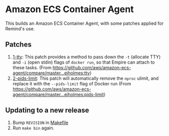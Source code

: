 # Amazon ECS Container Agent

This builds an Amazon ECS Container Agent, with some patches applied for Remind's use.

## Patches

1. [1-tty](./patches/1-tty): This patch provides a method to pass down the `-t` (allocate TTY) and `-i` (open stdin) flags of `docker run`, so that Empire can attach to these tasks. (From https://github.com/aws/amazon-ecs-agent/compare/master...ejholmes:tty)
2. [2-pids-limit](./patches/2-pids-limit): This patch will automatically remove the `nproc` ulimit, and replace it with the `--pids-limit` flag of Docker run (From https://github.com/aws/amazon-ecs-agent/compare/master...ejholmes:pids-limit)

## Updating to a new release

1. Bump `REVISION` in [Makefile](./Makefile)
2. Run `make bin` again.
